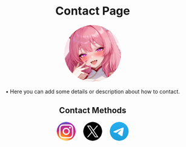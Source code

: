 <h1 style="font-size: 30px; text-align: center;">Contact Page</h1>

<p style="text-align: center;">
    <img src="https://raw.githubusercontent.com/KissmeBro/KissmeBro/refs/heads/main/profile.png" alt="Profile" style="width: 150px; height: auto; border-radius: 50%;"/>
</p>

<p style="text-align: center;">• Here you can add some details or description about how to contact.</p>

<h2 style="text-align: center;">Contact Methods</h2>

<div style="display: flex; justify-content: center; gap: 20px;">
    <a href="https://www.instagram.com/kissme.log" target="_blank">
        <img src="https://raw.githubusercontent.com/KissmeBro/KissmeBro/refs/heads/main/instagram.png" alt="Instagram" style="width: 50px; height: auto; border-radius: 50%;"/>
    </a>
    <a href="https://x.com/silentAw" target="_blank">
        <img src="https://raw.githubusercontent.com/KissmeBro/KissmeBro/refs/heads/main/x.png" alt="X" style="width: 50px; height: auto; border-radius: 50%;"/>
    </a>
    <a href="https://t.me/silentAw" target="_blank">
        <img src="https://raw.githubusercontent.com/KissmeBro/KissmeBro/refs/heads/main/telegram.png" alt="Telegram" style="width: 50px; height: auto; border-radius: 50%;"/>
    </a>
</div>
